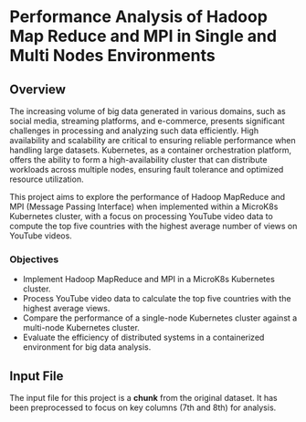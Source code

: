 # Performance Analysis of Hadoop Map Reduce and MPI in Single and Multi Nodes Environments

## Overview

The increasing volume of big data generated in various domains, such as social media, streaming platforms, and e-commerce, presents significant challenges in processing and analyzing such data efficiently. High availability and scalability are critical to ensuring reliable performance when handling large datasets. Kubernetes, as a container orchestration platform, offers the ability to form a high-availability cluster that can distribute workloads across multiple nodes, ensuring fault tolerance and optimized resource utilization.

This project aims to explore the performance of Hadoop MapReduce and MPI (Message Passing Interface) when implemented within a MicroK8s Kubernetes cluster, with a focus on processing YouTube video data to compute the top five countries with the highest average number of views on YouTube videos.

### Objectives

- Implement Hadoop MapReduce and MPI in a MicroK8s Kubernetes cluster.
- Process YouTube video data to calculate the top five countries with the highest average views.
- Compare the performance of a single-node Kubernetes cluster against a multi-node Kubernetes cluster.
- Evaluate the efficiency of distributed systems in a containerized environment for big data analysis.

## Input File

The input file for this project is a **chunk** from the original dataset. It has been preprocessed to focus on key columns (7th and 8th) for analysis.
